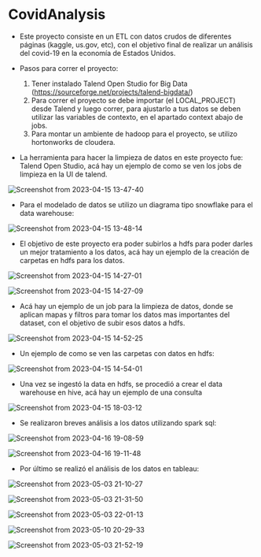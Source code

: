 # CovidAnalysis

- Este proyecto consiste en un ETL con datos crudos de diferentes páginas (kaggle, us.gov, etc), con el objetivo final de realizar un análisis del covid-19 en la economía de Estados Unidos.

- Pasos para correr el proyecto:

  1. Tener instalado Talend Open Studio for Big Data (https://sourceforge.net/projects/talend-bigdata/)
  2. Para correr el proyecto se debe importar (el LOCAL_PROJECT) desde Talend y luego correr, para ajustarlo a tus datos se deben utilizar las variables de contexto, en el apartado context abajo de jobs.
  3. Para montar un ambiente de hadoop para el proyecto, se utilizo hortonworks de cloudera.

- La herramienta para hacer la limpieza de datos en este proyecto fue: Talend Open Studio, acá hay un ejemplo de como se ven los jobs de limpieza en la UI de talend.
  
![Screenshot from 2023-04-15 13-47-40](https://user-images.githubusercontent.com/61527863/235322452-37f095c9-070b-47cf-84bb-f80fc98b1c0d.png)

  - Para el modelado de datos se utilizo un diagrama tipo snowflake para el data warehouse:
  
  
![Screenshot from 2023-04-15 13-48-14](https://user-images.githubusercontent.com/61527863/235322473-36004879-0c22-471f-90d5-81c0c30bdc26.png)

  - El objetivo de este proyecto era poder subirlos a hdfs para poder darles un mejor tratamiento a los datos, acá hay un ejemplo de la creación de carpetas en hdfs para los datos.
  
  ![Screenshot from 2023-04-15 14-27-01](https://user-images.githubusercontent.com/61527863/235322500-4aa88e49-6ad7-420e-b5fe-55a48b791805.png)

  ![Screenshot from 2023-04-15 14-27-09](https://user-images.githubusercontent.com/61527863/235322513-d2a4b31a-a1bd-40f5-8123-439b5ec40c24.png)

  - Acá hay un ejemplo de un job para la limpieza de datos, donde se aplican mapas y filtros para tomar los datos mas importantes del dataset, con el objetivo de subir esos datos a hdfs.
  
  ![Screenshot from 2023-04-15 14-52-25](https://user-images.githubusercontent.com/61527863/235322538-cab81986-ab28-453c-9336-802e592ee5c0.png)
  
  - Un ejemplo de como se ven las carpetas con datos en hdfs:
  
  ![Screenshot from 2023-04-15 14-54-01](https://user-images.githubusercontent.com/61527863/235322596-2e880e9a-0fcf-41dd-b514-79808104bfa0.png)
  
  - Una vez se ingestó la data en hdfs, se procedió a crear el data warehouse en hive, acá hay un ejemplo de una consulta
  
  ![Screenshot from 2023-04-15 18-03-12](https://user-images.githubusercontent.com/61527863/235322570-638d2328-2325-4857-8bcc-c5e39c4b87c9.png)
  
  - Se realizaron breves análisis a los datos utilizando spark sql:
  
  ![Screenshot from 2023-04-16 19-08-59](https://user-images.githubusercontent.com/61527863/235322630-950c4e40-8bf8-49a7-a22a-ed4c1ff1ec31.png)

  ![Screenshot from 2023-04-16 19-11-48](https://user-images.githubusercontent.com/61527863/235322632-3f55c4f0-51ab-4036-a9f4-9b3d89b71d97.png)
  
  - Por último se realizó el análisis de los datos en tableau:

  ![Screenshot from 2023-05-03 21-10-27](https://github.com/Pjvl99/CovidAnalysis/assets/61527863/9181c9ac-f4c8-4618-9a8e-171bd446c874)
  
  ![Screenshot from 2023-05-03 21-31-50](https://github.com/Pjvl99/CovidAnalysis/assets/61527863/2982e5f6-26de-4d0d-9082-fe8ec4b831f4)

  ![Screenshot from 2023-05-03 22-01-13](https://github.com/Pjvl99/CovidAnalysis/assets/61527863/2ec05f19-1a37-4fdd-b5ef-d4caf07b44a9)

  ![Screenshot from 2023-05-10 20-29-33](https://github.com/Pjvl99/CovidAnalysis/assets/61527863/5d7245f9-538c-4d85-8a61-28e7814857a5)
  
  ![Screenshot from 2023-05-03 21-52-19](https://github.com/Pjvl99/CovidAnalysis/assets/61527863/0a3677d8-1cb5-4e27-8d0e-f42eaa1e77e7)

  
  

  

  

  
  


